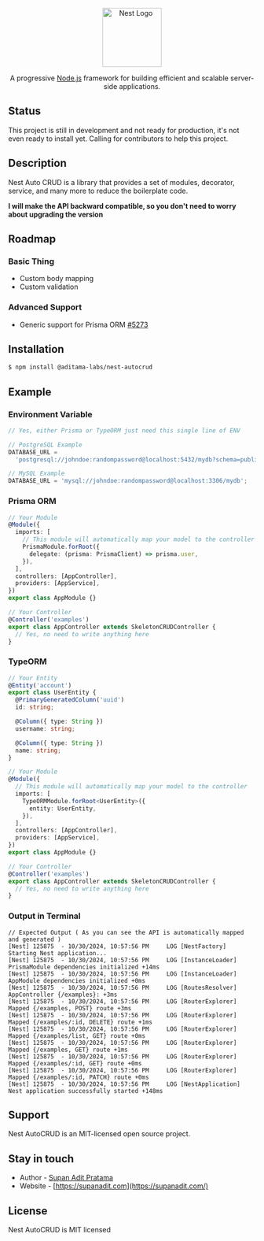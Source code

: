 <p align="center">
  <a href="http://nestjs.com/" target="blank"><img src="https://nestjs.com/img/logo-small.svg" width="120" alt="Nest Logo" /></a>
</p>

[circleci-image]: https://img.shields.io/circleci/build/github/nestjs/nest/master?token=abc123def456
[circleci-url]: https://circleci.com/gh/nestjs/nest

  <p align="center">A progressive <a href="http://nodejs.org" target="_blank">Node.js</a> framework for building efficient and scalable server-side applications.</p>
    <p align="center">

## Status

This project is still in development and not ready for production, it's not even ready to install yet. Calling for contributors to help this project.

## Description

Nest Auto CRUD is a library that provides a set of modules, decorator, service, and many more to reduce the boilerplate code.

**I will make the API backward compatible, so you don't need to worry about upgrading the version**

## Roadmap

### Basic Thing

- Custom body mapping
- Custom validation

### Advanced Support

- Generic support for Prisma ORM [#5273](https://github.com/prisma/prisma/issues/5273)

## Installation

```bash
$ npm install @aditama-labs/nest-autocrud
```

## Example

### Environment Variable

```typescript
// Yes, either Prisma or TypeORM just need this single line of ENV

// PostgreSQL Example
DATABASE_URL =
  'postgresql://johndoe:randompassword@localhost:5432/mydb?schema=public';

// MySQL Example
DATABASE_URL = 'mysql://johndoe:randompassword@localhost:3306/mydb';
```

### Prisma ORM

```typescript
// Your Module
@Module({
  imports: [
    // This module will automatically map your model to the controller
    PrismaModule.forRoot({
      delegate: (prisma: PrismaClient) => prisma.user,
    }),
  ],
  controllers: [AppController],
  providers: [AppService],
})
export class AppModule {}

// Your Controller
@Controller('examples')
export class AppController extends SkeletonCRUDController {
  // Yes, no need to write anything here
}
```

### TypeORM

```typescript
// Your Entity
@Entity('account')
export class UserEntity {
  @PrimaryGeneratedColumn('uuid')
  id: string;

  @Column({ type: String })
  username: string;

  @Column({ type: String })
  name: string;
}

// Your Module
@Module({
  // This module will automatically map your model to the controller
  imports: [
    TypeORMModule.forRoot<UserEntity>({
      entity: UserEntity,
    }),
  ],
  controllers: [AppController],
  providers: [AppService],
})
export class AppModule {}

// Your Controller
@Controller('examples')
export class AppController extends SkeletonCRUDController {
  // Yes, no need to write anything here
}
```

### Output in Terminal

```plaintext
// Expected Output ( As you can see the API is automatically mapped and generated )
[Nest] 125875  - 10/30/2024, 10:57:56 PM     LOG [NestFactory] Starting Nest application...
[Nest] 125875  - 10/30/2024, 10:57:56 PM     LOG [InstanceLoader] PrismaModule dependencies initialized +14ms
[Nest] 125875  - 10/30/2024, 10:57:56 PM     LOG [InstanceLoader] AppModule dependencies initialized +0ms
[Nest] 125875  - 10/30/2024, 10:57:56 PM     LOG [RoutesResolver] AppController {/examples}: +3ms
[Nest] 125875  - 10/30/2024, 10:57:56 PM     LOG [RouterExplorer] Mapped {/examples, POST} route +3ms
[Nest] 125875  - 10/30/2024, 10:57:56 PM     LOG [RouterExplorer] Mapped {/examples/:id, DELETE} route +1ms
[Nest] 125875  - 10/30/2024, 10:57:56 PM     LOG [RouterExplorer] Mapped {/examples/list, GET} route +0ms
[Nest] 125875  - 10/30/2024, 10:57:56 PM     LOG [RouterExplorer] Mapped {/examples, GET} route +1ms
[Nest] 125875  - 10/30/2024, 10:57:56 PM     LOG [RouterExplorer] Mapped {/examples/:id, GET} route +0ms
[Nest] 125875  - 10/30/2024, 10:57:56 PM     LOG [RouterExplorer] Mapped {/examples/:id, PATCH} route +0ms
[Nest] 125875  - 10/30/2024, 10:57:56 PM     LOG [NestApplication] Nest application successfully started +148ms
```

## Support

Nest AutoCRUD is an MIT-licensed open source project.

## Stay in touch

- Author - [Supan Adit Pratama](mailto:email@supanadit.com)
- Website - [https://supanadit.com](https://supanadit.com/)

## License

Nest AutoCRUD is MIT licensed
